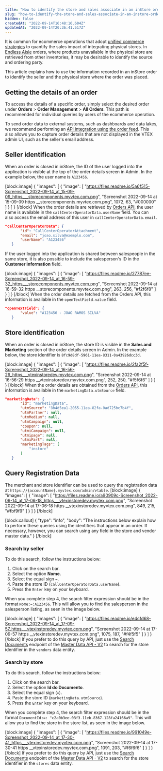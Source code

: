 ```yaml
---
title: "How to identify the store and sales associate in an inStore order"
slug: "how-to-identify-the-store-and-sales-associate-in-an-instore-order"
hidden: false
createdAt: "2022-09-14T16:48:16.604Z"
updatedAt: "2022-09-14T20:36:41.517Z"
---
```

It is common for ecommerce operations that adopt [unified commerce strategies](https://help.vtex.com/en/tracks/unified-commerce-strategies--3WGDRRhc3vf1MJb9zGncnv) to quantify the sales impact of integrating physical stores. In [Endless Aisle](https://help.vtex.com/en/tracks/unified-commerce-strategies--3WGDRRhc3vf1MJb9zGncnv/40KMlmGI5tN0r0KPCDWgGn) orders, where products unavailable in the physical store are retrieved from other inventories, it may be desirable to identify the source and ordering party.

This article explains how to use the information recorded in an inStore order to identify the seller and the physical store where the order was placed.

## Getting the details of an order

To access the details of a specific order, simply select the desired order under **Orders** > **Order Management** > **All Orders**. This path is recommended for individual queries by users of the ecommerce operation.

To send order data to external systems, such as dashboards and data lakes, we recommend performing an [API integration using the order feed](https://developers.vtex.com/vtex-developer-docs/docs/erp-integration-set-up-order-integration). This also allows you to capture order details that are not displayed in the VTEX admin UI, such as the seller's email address.

## Seller identification

When an order is closed in inStore, the ID of the user logged into the application is visible at the top of the order details screen in Admin. In the example below, the user name is `A123456`.


[block:image]
{
  "images": [
    {
      "image": [
        "https://files.readme.io/5a6f515-Screenshot_2022-09-14_at_15-09-09_https___storecomponents.myvtex.com.png",
        "Screenshot 2022-09-14 at 15-09-09 https __storecomponents.myvtex.com.png",
        1072,
        63,
        "#000000"
      ]
    }
  ]
}
[/block]
When the order details are retrieved by [Orders API](https://developers.vtex.com/vtex-developer-docs/reference/orders), the user name is available in the `callCenterOperatorData.userName` field. You can also access the email address of this user in `callCenterOperatorData.email`.

```json
"callCenterOperatorData": {
       "id": "CallCenterOperatorAttachment",
       "email": "joao.silva@exemplo.com",
       "userName": "A123456"
   }
```

If the user logged into the application is shared between salespeople in the same store, it is also possible to include the salesperson's ID in the **Customer information** field.


[block:image]
{
  "images": [
    {
      "image": [
        "https://files.readme.io/27787ee-Screenshot_2022-09-14_at_16-59-32_https___storecomponents.myvtex.com.png",
        "Screenshot 2022-09-14 at 16-59-32 https __storecomponents.myvtex.com.png",
        263,
        256,
        "#f2f6f8"
      ]
    }
  ]
}
[/block]
When the order details are fetched from the Orders API, this information is available in the `openTextField.value` field.

```json
"openTextField": {
       "value": "A123456 - JOAO RAMOS SILVA"
   }
```

## Store identification

When an order is closed in inStore, the store ID is visible in the **Sales and Marketing** section of the order details screen in Admin. In the example below, the store identifier is `8fc9d8df-5961-11ea-8311-0a43926dcc3d`.


[block:image]
{
  "images": [
    {
      "image": [
        "https://files.readme.io/2fa2f5f-Screenshot_2022-09-14_at_16-56-29_https___vtexinstoredev.myvtex.com.png",
        "Screenshot 2022-09-14 at 16-56-29 https __vtexinstoredev.myvtex.com.png",
        252,
        250,
        "#f5f6f6"
      ]
    }
  ]
}
[/block]
When the order details are obtained from the [Orders API](ref:orders-api-overview), this information is available in the `marketingData.utmSource` field.

```json
"marketingData": {
       "id": "marketingData",
       "utmSource": "8b4d5ea1-2055-11ea-82fa-0ad725bc7b4f",
       "utmPartner": null,
       "utmMedium": null,
       "utmCampaign": null,
       "coupon": null,
       "utmiCampaign": null,
       "utmipage": null,
       "utmiPart": null,
       "marketingTags": [
           "instore"
       ]
   }
```

## Query Registration Data

The merchant and store identifier can be used to query the registration data at `https://{accountName}.myvtex.com/admin/vtable`. 
[block:image]
{
  "images": [
    {
      "image": [
        "https://files.readme.io/a90909c-Screenshot_2022-09-14_at_17-06-18_https___vtexinstoredev.myvtex.com.png",
        "Screenshot 2022-09-14 at 17-06-18 https __vtexinstoredev.myvtex.com.png",
        849,
        215,
        "#fbf9f9"
      ]
    }
  ]
}
[/block]

[block:callout]
{
  "type": "info",
  "body": "The instructions below explain how to perform these queries using the identifiers that appear in an order. If necessary, however, you can search using any field in the store and vendor master data."
}
[/block]
### Search by seller

To do this search, follow the instructions below:

1. Click on the search bar.
2. Select the option **Nome**.
3. Select the equal sign `=`.
4. Paste the store ID (`callCenterOperatorData.userName`).
5. Press the `Enter` key on your keyboard.

When you complete step 4, the search filter expression should be in the format `Nome:=:A123456`. This will allow you to find the salesperson in the salesperson listing, as seen in the image below.

[block:image]
{
  "images": [
    {
      "image": [
        "https://files.readme.io/e4cfd68-Screenshot_2022-09-14_at_17-09-57_https___vtexinstoredev.myvtex.com.png",
        "Screenshot 2022-09-14 at 17-09-57 https __vtexinstoredev.myvtex.com.png",
        1075,
        187,
        "#f4f5f5"
      ]
    }
  ]
}
[/block]
If you prefer to do this query by API, just use the [Search Documents](https://developers.vtex.com/vtex-developer-docs/reference/search#searchdocuments) endpoint of the [Master Data API - V2](https://developers.vtex.com/reference/master-data-api-v2-overview) to search for the store identifier in the `vendors` data entity.

### Search by store

To do this search, follow the instructions below:

1. Click on the search bar.
2. Select the option **Id do Documento**.
3. Select the equal sign (`=`).
4. Paste the store ID (`marketingData.utmSource`).
5. Press the `Enter` key on your keyboard.

When you complete step 4, the search filter expression should be in the format `DocumentId:=: "c2a0b3ee-03f3-11eb-8367-128fa24166a9"`. This will allow you to find the store in the store list, as seen in the image below.

[block:image]
{
  "images": [
    {
      "image": [
        "https://files.readme.io/961049e-Screenshot_2022-09-14_at_17-30-41_https___vtexinstoredev.myvtex.com.png",
        "Screenshot 2022-09-14 at 17-30-41 https __vtexinstoredev.myvtex.com.png",
        1091,
        203,
        "#f6f6f6"
      ]
    }
  ]
}
[/block]
If you prefer to do this query by API, just use the [Search Documents](https://developers.vtex.com/vtex-developer-docs/reference/search#searchdocuments) endpoint of the [Master Data API - V2](https://developers.vtex.com/reference/master-data-api-v2-overview) to search for the store identifier in the `stores` data entity.